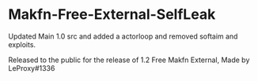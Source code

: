 # Makfn-Free-External-SelfLeak
Updated Main 1.0 src and added a actorloop and removed softaim and exploits.

Released to the public for the release of 1.2 Free Makfn External, Made by LeProxy#1336
